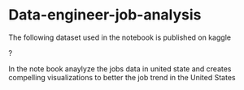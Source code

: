 # Data-engineer-job-analysis
<p> The following dataset used in the notebook is published on kaggle</p>?
<p>In the note book anaylyze the jobs data in united state and creates compelling visualizations to better the job trend in the United States</p>
